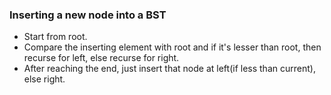 ### Inserting a new node into a BST

   - Start from root.
   - Compare the inserting element with root and if it's lesser than root, then recurse for left, else recurse for right.
   - After reaching the end, just insert that node at left(if less than current), else right.


